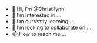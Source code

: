 - 👋 Hi, I’m @Christilynn
- 👀 I’m interested in ...
- 🌱 I’m currently learning ...
- 💞️ I’m looking to collaborate on ...
- 📫 How to reach me ...

<!---
Christilynn/Christilynn is a ✨ special ✨ repository because its `README.md` (this file) appears on your GitHub profile.
You can click the Preview link to take a look at your changes.
--->
